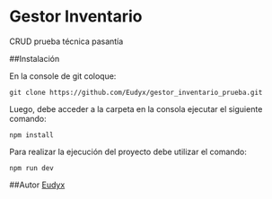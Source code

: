 # Gestor Inventario
CRUD prueba técnica pasantía

##Instalación

En la console de git coloque:

~~~
git clone https://github.com/Eudyx/gestor_inventario_prueba.git
~~~

Luego, debe acceder a la carpeta en la consola ejecutar el siguiente comando:

~~~
npm install
~~~

Para realizar la ejecución del proyecto debe utilizar el comando:

~~~
npm run dev
~~~

##Autor
[Eudyx](https://github.com/Eudyx)
